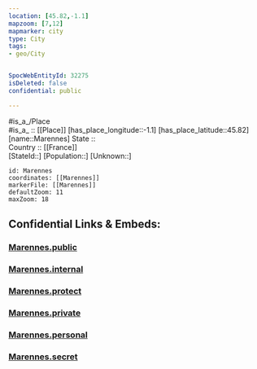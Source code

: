 ```yaml
---
location: [45.82,-1.1] 
mapzoom: [7,12] 
mapmarker: city 
type: City
tags:
- geo/City


SpocWebEntityId: 32275
isDeleted: false
confidential: public

---
```

#is_a_/Place  
#is_a_ :: [[Place]] 
[has_place_longitude::-1.1] 
[has_place_latitude::45.82] 
[name::Marennes] 
State ::  
Country :: [[France]]  
[StateId::] 
[Population::] 
[Unknown::] 


```leaflet
id: Marennes
coordinates: [[Marennes]] 
markerFile: [[Marennes]] 
defaultZoom: 11 
maxZoom: 18
```


## Confidential Links & Embeds: 

### [Marennes.public](/_public/\Earth\Continent\Europe\Europe~West\France\regions~France\Nouvelle-Aquitaine\departments~Aquitaine\Charente-Maritime\communes~Charente-Maritime\Rochefort\cities~RochefortMarennes.public.md) 

### [Marennes.internal](/_internal/\Earth\Continent\Europe\Europe~West\France\regions~France\Nouvelle-Aquitaine\departments~Aquitaine\Charente-Maritime\communes~Charente-Maritime\Rochefort\cities~RochefortMarennes.internal.md) 

### [Marennes.protect](/_protect/\Earth\Continent\Europe\Europe~West\France\regions~France\Nouvelle-Aquitaine\departments~Aquitaine\Charente-Maritime\communes~Charente-Maritime\Rochefort\cities~RochefortMarennes.protect.md) 

### [Marennes.private](/_private/\Earth\Continent\Europe\Europe~West\France\regions~France\Nouvelle-Aquitaine\departments~Aquitaine\Charente-Maritime\communes~Charente-Maritime\Rochefort\cities~RochefortMarennes.private.md) 

### [Marennes.personal](/_personal/\Earth\Continent\Europe\Europe~West\France\regions~France\Nouvelle-Aquitaine\departments~Aquitaine\Charente-Maritime\communes~Charente-Maritime\Rochefort\cities~RochefortMarennes.personal.md) 

### [Marennes.secret](/_secret/\Earth\Continent\Europe\Europe~West\France\regions~France\Nouvelle-Aquitaine\departments~Aquitaine\Charente-Maritime\communes~Charente-Maritime\Rochefort\cities~RochefortMarennes.secret.md)

